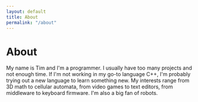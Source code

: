 ```yaml
---
layout: default
title: About
permalink: "/about"
---
```


# About #

My name is Tim and I'm a programmer. I usually have too many projects and not
enough time. If I'm not working in my go-to language C++, I'm probably trying
out a new language to learn something new. My interests range from 3D math to
cellular automata, from video games to text editors, from middleware to keyboard
firmware. I'm also a big fan of robots.
